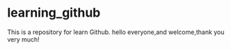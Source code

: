 # learning_github
This is a repository for learn Github. 
hello everyone,and welcome,thank you very much!
